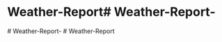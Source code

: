 # Weather-Report#   W e a t h e r - R e p o r t -  
 #   W e a t h e r - R e p o r t -  
 #   W e a t h e r - R e p o r t  
 